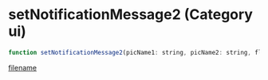 # setNotificationMessage2 (Category ui)

```js
function setNotificationMessage2(picName1: string, picName2: string, flash: boolean, iconType: int, sender: string, subject: string): int
```

[filename](setNotificationMessage2_m.md ':include')